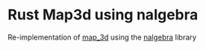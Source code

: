# Rust Map3d using nalgebra

Re-implementation of [map_3d](https://crates.io/crates/map_3d) using the [nalgebra](https://crates.io/crates/nalgebra) library
